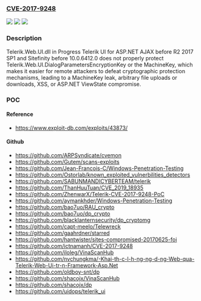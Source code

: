 ### [CVE-2017-9248](https://cve.mitre.org/cgi-bin/cvename.cgi?name=CVE-2017-9248)
![](https://img.shields.io/static/v1?label=Product&message=n%2Fa&color=blue)
![](https://img.shields.io/static/v1?label=Version&message=n%2Fa&color=blue)
![](https://img.shields.io/static/v1?label=Vulnerability&message=n%2Fa&color=brighgreen)

### Description

Telerik.Web.UI.dll in Progress Telerik UI for ASP.NET AJAX before R2 2017 SP1 and Sitefinity before 10.0.6412.0 does not properly protect Telerik.Web.UI.DialogParametersEncryptionKey or the MachineKey, which makes it easier for remote attackers to defeat cryptographic protection mechanisms, leading to a MachineKey leak, arbitrary file uploads or downloads, XSS, or ASP.NET ViewState compromise.

### POC

#### Reference
- https://www.exploit-db.com/exploits/43873/

#### Github
- https://github.com/ARPSyndicate/cvemon
- https://github.com/Gutem/scans-exploits
- https://github.com/Jean-Francois-C/Windows-Penetration-Testing
- https://github.com/Ostorlab/known_exploited_vulnerbilities_detectors
- https://github.com/SABUNMANDICYBERTEAM/telerik
- https://github.com/ThanHuuTuan/CVE_2019_18935
- https://github.com/ZhenwarX/Telerik-CVE-2017-9248-PoC
- https://github.com/aymankhder/Windows-Penetration-Testing
- https://github.com/bao7uo/RAU_crypto
- https://github.com/bao7uo/dp_crypto
- https://github.com/blacklanternsecurity/dp_cryptomg
- https://github.com/capt-meelo/Telewreck
- https://github.com/gaahrdner/starred
- https://github.com/hantwister/sites-compromised-20170625-foi
- https://github.com/ictnamanh/CVE-2017-9248
- https://github.com/iloleg/VinaScanHub
- https://github.com/nvchungkma/-Khai-th-c-l-h-ng-ng-d-ng-Web-qua-Telerik-Web-Ui-tr-n-Framework-Asp.Net
- https://github.com/oldboy-snt/dp
- https://github.com/shacojx/VinaScanHub
- https://github.com/shacojx/dp
- https://github.com/uidops/telerik_ui

